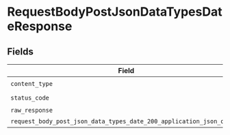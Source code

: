 # RequestBodyPostJsonDataTypesDateResponse


## Fields

| Field                                                                                                                                                      | Type                                                                                                                                                       | Required                                                                                                                                                   | Description                                                                                                                                                |
| ---------------------------------------------------------------------------------------------------------------------------------------------------------- | ---------------------------------------------------------------------------------------------------------------------------------------------------------- | ---------------------------------------------------------------------------------------------------------------------------------------------------------- | ---------------------------------------------------------------------------------------------------------------------------------------------------------- |
| `content_type`                                                                                                                                             | *String*                                                                                                                                                   | :heavy_check_mark:                                                                                                                                         | N/A                                                                                                                                                        |
| `status_code`                                                                                                                                              | *Integer*                                                                                                                                                  | :heavy_check_mark:                                                                                                                                         | N/A                                                                                                                                                        |
| `raw_response`                                                                                                                                             | [Faraday::Response](https://www.rubydoc.info/gems/faraday/Faraday/Response)                                                                                | :heavy_minus_sign:                                                                                                                                         | N/A                                                                                                                                                        |
| `request_body_post_json_data_types_date_200_application_json_object`                                                                                       | [T.nilable(Operations::RequestBodyPostJSONDataTypesDate200ApplicationJSON)](../../models/operations/requestbodypostjsondatatypesdate200applicationjson.md) | :heavy_minus_sign:                                                                                                                                         | OK                                                                                                                                                         |